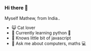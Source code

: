 ### Hi there 👋

Myself Mathew, from India..
- 😺 Cat lover
- 🌱 Currently learning python 🐍
- 🧠 Knows little bit of javascript
- 💬 Ask me about computers, maths 💻
